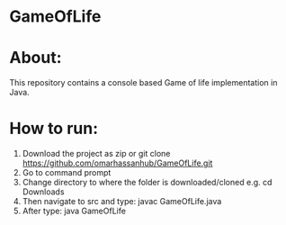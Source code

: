 # GameOfLife

# About:
This repository contains a console based Game of life implementation in Java.  

# How to run:

1.	Download the project as zip or git clone https://github.com/omarhassanhub/GameOfLife.git
2.	Go to command prompt
3.	Change directory to where the folder is downloaded/cloned e.g. cd Downloads
4.	Then navigate to src and type: javac GameOfLife.java
5.	After type: java GameOfLife
